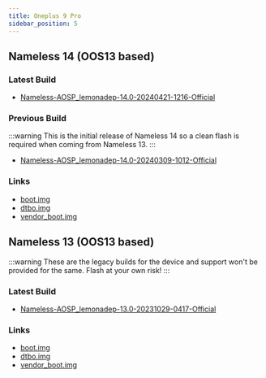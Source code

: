 ```yaml
---
title: Oneplus 9 Pro
sidebar_position: 5
---
```


## Nameless 14 (OOS13 based)



### Latest Build
- [Nameless-AOSP_lemonadep-14.0-20240421-1216-Official](https://sourceforge.net/projects/nameless-aosp/files/lemonadep/Nameless-AOSP_lemonadep-14.0-20240421-1216-Official.zip/download)

### Previous Build
:::warning
This is the initial release of Nameless 14 so a clean flash is required when coming from Nameless 13.
:::
- [Nameless-AOSP_lemonadep-14.0-20240309-1012-Official](https://sourceforge.net/projects/nameless-aosp/files/lemonadep/Nameless-AOSP_lemonadep-14.0-20240309-1012-Official.zip/download)

### Links
- [boot.img](https://sourceforge.net/projects/nameless-aosp/files/lemonadep/images/09-03-2024/boot.img/download)
- [dtbo.img](https://sourceforge.net/projects/nameless-aosp/files/lemonadep/images/09-03-2024/dtbo.img/download)
- [vendor_boot.img](https://sourceforge.net/projects/nameless-aosp/files/lemonadep/images/09-03-2024/vendor_boot.img/download)

## Nameless 13 (OOS13 based)

:::warning
These are the legacy builds for the device and support won't be provided for the same. Flash at your own risk!
:::

### Latest Build
- [Nameless-AOSP_lemonadep-13.0-20231029-0417-Official](https://sourceforge.net/projects/nameless-aosp/files/lemonadep/Nameless-AOSP_lemonadep-13.0-20231029-0417-Official.zip/download)

### Links
- [boot.img](https://sourceforge.net/projects/nameless-aosp/files/lemonadep/images/14-01-2023/boot.img/download)
- [dtbo.img](https://sourceforge.net/projects/nameless-aosp/files/lemonadep/images/14-01-2023/dtbo.img/download)
- [vendor_boot.img](https://sourceforge.net/projects/nameless-aosp/files/lemonadep/images/14-01-2023/vendor_boot.img/download)